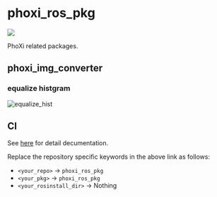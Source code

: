 # phoxi_ros_pkg

[![](https://github.com/Nishida-Lab/phoxi_ros_pkg/workflows/CI/badge.svg)](https://github.com/Nishida-Lab/phoxi_ros_pkg/actions)

PhoXi related packages.

## phoxi_img_converter
### equalize histgram
![equalize_hist](https://user-images.githubusercontent.com/12078261/59964568-5863f400-953d-11e9-98c2-1db8767855b5.png "equalize_hist")

## CI
See [here](https://github.com/Nishida-Lab/denso_docs/tree/master/ci) for detail decumentation.

Replace the repository specific keywords in the above link as follows:
- `<your_repo>` -> `phoxi_ros_pkg`
- `<your_pkg>` -> `phoxi_ros_pkg`
- `<your_rosinstall_dir>` -> Nothing
